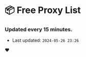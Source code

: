 # :package: Free Proxy List
### Updated every 15 minutes.

- Last updated: `2024-05-26 23:26`

:heart:
